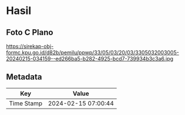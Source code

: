 # Hasil

## Foto C Plano

https://sirekap-obj-formc.kpu.go.id/d82b/pemilu/ppwp/33/05/03/20/03/3305032003005-20240215-034159--ed266ba5-b282-4925-bcd7-739934b3c3a6.jpg


## Metadata

| Key        | Value               |
| ---------- | ------------------- |
| Time Stamp | 2024-02-15 07:00:44 |



